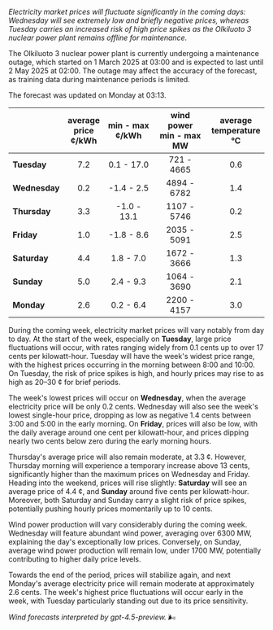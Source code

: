 *Electricity market prices will fluctuate significantly in the coming days: Wednesday will see extremely low and briefly negative prices, whereas Tuesday carries an increased risk of high price spikes as the Olkiluoto 3 nuclear power plant remains offline for maintenance.*

The Olkiluoto 3 nuclear power plant is currently undergoing a maintenance outage, which started on 1 March 2025 at 03:00 and is expected to last until 2 May 2025 at 02:00. The outage may affect the accuracy of the forecast, as training data during maintenance periods is limited.

The forecast was updated on Monday at 03:13.

|             | average<br>price<br>¢/kWh | min - max<br>¢/kWh | wind power<br>min - max<br>MW | average<br>temperature<br>°C |
|:------------|:-------------------------:|:------------------:|:-----------------------------:|:----------------------------:|
| **Tuesday** |            7.2            |    0.1 - 17.0      |          721 - 4665          |              0.6             |
| **Wednesday** |            0.2            |   -1.4 - 2.5       |         4894 - 6782          |              1.4             |
| **Thursday** |            3.3            |   -1.0 - 13.1      |         1107 - 5746          |              0.2             |
| **Friday** |            1.0            |   -1.8 - 8.6       |         2035 - 5091          |              2.5             |
| **Saturday** |            4.4            |    1.8 - 7.0       |         1672 - 3666          |              1.3             |
| **Sunday** |            5.0            |    2.4 - 9.3       |         1064 - 3690          |              2.1             |
| **Monday** |            2.6            |    0.2 - 6.4       |         2200 - 4157          |              3.0             |

During the coming week, electricity market prices will vary notably from day to day. At the start of the week, especially on **Tuesday**, large price fluctuations will occur, with rates ranging widely from 0.1 cents up to over 17 cents per kilowatt-hour. Tuesday will have the week's widest price range, with the highest prices occurring in the morning between 8:00 and 10:00. On Tuesday, the risk of price spikes is high, and hourly prices may rise to as high as 20–30 ¢ for brief periods.

The week's lowest prices will occur on **Wednesday**, when the average electricity price will be only 0.2 cents. Wednesday will also see the week's lowest single-hour price, dropping as low as negative 1.4 cents between 3:00 and 5:00 in the early morning. On **Friday**, prices will also be low, with the daily average around one cent per kilowatt-hour, and prices dipping nearly two cents below zero during the early morning hours.

Thursday's average price will also remain moderate, at 3.3 ¢. However, Thursday morning will experience a temporary increase above 13 cents, significantly higher than the maximum prices on Wednesday and Friday. Heading into the weekend, prices will rise slightly: **Saturday** will see an average price of 4.4 ¢, and **Sunday** around five cents per kilowatt-hour. Moreover, both Saturday and Sunday carry a slight risk of price spikes, potentially pushing hourly prices momentarily up to 10 cents.

Wind power production will vary considerably during the coming week. Wednesday will feature abundant wind power, averaging over 6300 MW, explaining the day's exceptionally low prices. Conversely, on Sunday, average wind power production will remain low, under 1700 MW, potentially contributing to higher daily price levels.

Towards the end of the period, prices will stabilize again, and next Monday's average electricity price will remain moderate at approximately 2.6 cents. The week's highest price fluctuations will occur early in the week, with Tuesday particularly standing out due to its price sensitivity.

*Wind forecasts interpreted by gpt-4.5-preview.* 🌬️

